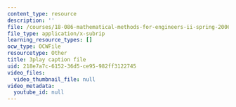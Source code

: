 ```yaml
---
content_type: resource
description: ''
file: /courses/18-086-mathematical-methods-for-engineers-ii-spring-2006/218e7a7c615236d5ce95982ff3122745_dxNyJxI_2eI.srt
file_type: application/x-subrip
learning_resource_types: []
ocw_type: OCWFile
resourcetype: Other
title: 3play caption file
uid: 218e7a7c-6152-36d5-ce95-982ff3122745
video_files:
  video_thumbnail_file: null
video_metadata:
  youtube_id: null
---
```

